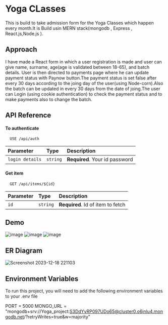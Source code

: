 
# Yoga CLasses


This is  build to take
admission form for the Yoga Classes which happen every month.It is Build usin MERN stack(mongodb , Express , React.js,Node.js ).


## Approach

I have made a React form in which a user registration is made and user can give name, surname, age(age is validated between 18-65), 
and batch details. User is then directed to payments page where he can update payment status 
with Paynow button.The payment status is set false after every 30 days according to the joing day of the user(using Node-corn).Also the batch can be updated in every 30 days from the date of joing.The user can Login (using cookie authentication) to check the payment status and to make payments also to change the batch.

## API Reference

#### To authenticate

```http
  USE /api/auth
```

| Parameter | Type     | Description                |
| :-------- | :------- | :------------------------- |
| `login details` | `string` | **Required**. Your id password |

#### Get item

```http
  GET /api/items/${id}
```

| Parameter | Type     | Description                       |
| :-------- | :------- | :-------------------------------- |
| `id`      | `string` | **Required**. Id of item to fetch |




## Demo



![image](https://github.com/Akash-Gottimukkala/Yoga-classes-main/assets/76110994/e8cb39fc-b607-493d-9e3f-94083c4c1dc6)
![image](https://github.com/Akash-Gottimukkala/Yoga-classes-main/assets/76110994/27dac27a-f12c-4030-82d0-d045c212b283)
![image](https://github.com/Akash-Gottimukkala/Yoga-classes-main/assets/76110994/70f3d722-2ed4-4fc1-ab18-1c9e9467fc76)

## ER Diagram 
![Screenshot 2023-12-18 221103](https://github.com/Akash-Gottimukkala/Yoga-classes-main/assets/76110994/80c47e6c-d572-462d-86b2-68a7ba8130c5)

## Environment Variables

To run this project, you will need to add the following environment variables to your .env file

PORT = 5000
MONGO_URL = "mongodb+srv://Yoga_project:S3DdYyRP097UDo65@cluster0.o6inlu4.mongodb.net/?retryWrites=true&w=majority"
